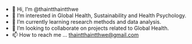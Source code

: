 - 👋 Hi, I’m @thaintthaintthwe
- 👀 I’m interested in Global Health, Sustainability and Health Psychology.
- 🌱 I’m currently learning research methods and data analysis.
- 💞️ I’m looking to collaborate on projects related to Global Health.
- 📫 How to reach me ... thaintthaintthwe@gmail.com

<!---
thaintthaintthwe/thaintthaintthwe is a ✨ special ✨ repository because its `README.md` (this file) appears on your GitHub profile.
You can click the Preview link to take a look at your changes.
--->

